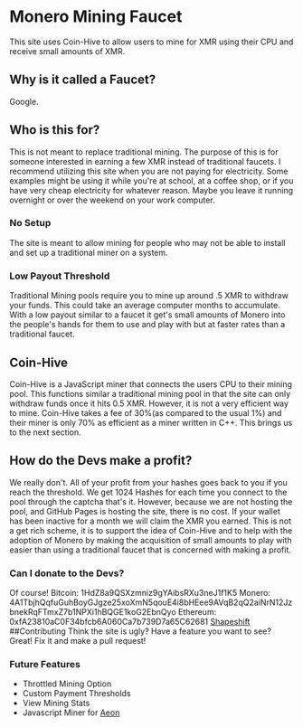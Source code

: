 # Monero Mining Faucet
This site uses Coin-Hive to allow users to mine for XMR using their CPU and receive small amounts of XMR.
## Why is it called a Faucet?
Google.
## Who is this for?
This is not meant to replace traditional mining. The purpose of this is for someone interested in earning a few XMR instead of traditional faucets. I recommend utilizing this site when you are not paying for electricity. Some examples might be using it while you're at school, at a coffee shop, or if you have very cheap electricity for whatever reason. Maybe you leave it running overnight or over the weekend on your work computer. 
### No Setup 
The site is meant to allow mining for people who may not be able to install and set up a traditional miner on a system.
### Low Payout Threshold
Traditional Mining pools require you to mine up around .5 XMR to withdraw your funds. This could take an average computer months to accumulate. With a low payout similar to a faucet it get's small amounts of Monero into the people's hands for them to use and play with but at faster rates than a traditional faucet. 
## Coin-Hive
Coin-Hive is a JavaScript miner that connects the users CPU to their mining pool. This functions similar a traditional mining pool in that the site can only withdraw funds once it hits 0.5 XMR. However, it is not a very efficient way to mine. Coin-Hive takes a fee of 30%(as compared to the usual 1%) and their miner is only 70% as efficient as a miner written in C++. This brings us to the next section.
## How do the Devs make a profit?
We really don't. All of your profit from your hashes goes back to you if you reach the threshold. We get 1024 Hashes for each time you connect to the pool through the captcha that's it. However, because we are not hosting the pool, and GitHub Pages is hosting the site, there is no cost. If your wallet has been inactive for a month we will claim the XMR you earned. This is not a get rich scheme, it is to support the idea of Coin-Hive and to help with the adoption of Monero by making the acquisition of small amounts to play with easier than using a traditional faucet that is concerned with making a profit.
### Can I donate to the Devs?
Of course!
Bitcoin: 1HdZ8a9QSXzmniz9gYAibsRXu3neJ1f1K5
Monero: 4A1TbjhQqfuGuhBoyGJgze25xoXmN5qouE4i8bHEee9AVqB2qQ2aiNrN12JzbnekRqFTmxZ7b1NPXi1hBQGE1koG2EbnQyo
Ethereum: 0xfA23810aC0F34bfcb6A060Ca7b739D7a65C62681
[Shapeshift](https://shapeshift.io/shifty.html?destination=4A1TbjhQqfuGuhBoyGJgze25xoXmN5qouE4i8bHEee9AVqB2qQ2aiNrN12JzbnekRqFTmxZ7b1NPXi1hBQGE1koG2EbnQyo&output=XMR&apiKey=c46c3a05e6df0d7e7f37e960888b2aba4f37bd3b14708c3c5819d801c59855ea89a65f8f138c0b8056b0e92d0a404efef708c1fac3e1e9b3ac8f4d97a75b7854)
##Contributing
Think the site is ugly? Have a feature you want to see? Great! Fix it and make a pull request!
### Future Features
+ Throttled Mining Option
+ Custom Payment Thresholds
+ View Mining Stats
+ Javascript Miner for [Aeon](http://www.aeon.cash/)
